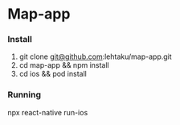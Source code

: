# Map-app

### Install

1. git clone git@github.com:lehtaku/map-app.git
2. cd map-app && npm install
3. cd ios && pod install

### Running

npx react-native run-ios
